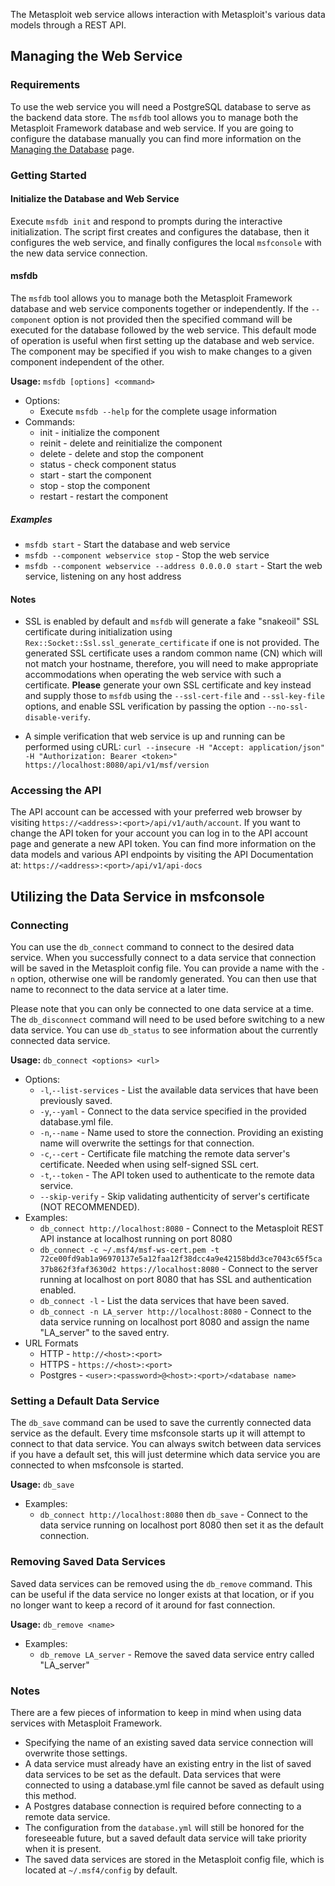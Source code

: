 The Metasploit web service allows interaction with Metasploit's various data models through a REST API.

## Managing the Web Service

### Requirements
To use the web service you will need a PostgreSQL database to serve as the backend data store. The `msfdb` tool allows you to manage both the Metasploit Framework database and web service. If you are going to configure the database manually you can find more information on the [Managing the Database](https://metasploit.help.rapid7.com/docs/managing-the-database) page.

### Getting Started

#### Initialize the Database and Web Service
Execute `msfdb init` and respond to prompts during the interactive initialization. The script first creates and configures the database, then it configures the web service, and finally configures the local `msfconsole` with the new data service connection.

#### msfdb

The `msfdb` tool allows you to manage both the Metasploit Framework database and web service components together or independently. If the `--component` option is not provided then the specified command will be executed for the database followed by the web service. This default mode of operation is useful when first setting up the database and web service. The component may be specified if you wish to make changes to a given component independent of the other.

**Usage:** `msfdb [options] <command>`
* Options:
  * Execute `msfdb --help` for the complete usage information
* Commands:
  * init - initialize the component
  * reinit - delete and reinitialize the component
  * delete - delete and stop the component
  * status - check component status
  * start - start the component
  * stop - stop the component
  * restart - restart the component
  
##### Examples
* `msfdb start` - Start the database and web service
* `msfdb --component webservice stop` - Stop the web service
* `msfdb --component webservice --address 0.0.0.0 start` - Start the web service, listening on any host address

#### Notes
* SSL is enabled by default and `msfdb` will generate a fake "snakeoil" SSL certificate during initialization using `Rex::Socket::Ssl.ssl_generate_certificate` if one is not provided. The generated SSL certificate uses a random common name (CN) which will not match your hostname, therefore, you will need to make appropriate accommodations when operating the web service with such a certificate. **Please** generate your own SSL certificate and key instead and supply those to `msfdb` using the `--ssl-cert-file` and `--ssl-key-file` options, and enable SSL verification by passing the option `--no-ssl-disable-verify`.

* A simple verification that web service is up and running can be performed using cURL: `curl --insecure -H "Accept: application/json" -H "Authorization: Bearer <token>" https://localhost:8080/api/v1/msf/version`

### Accessing the API
The API account can be accessed with your preferred web browser by visiting `https://<address>:<port>/api/v1/auth/account`. If you want to change the API token for your account you can log in to the API account page and generate a new API token. You can find more
information on the data models and various API endpoints by visiting the API Documentation at: `https://<address>:<port>/api/v1/api-docs`

## Utilizing the Data Service in msfconsole

### Connecting
You can use the `db_connect` command to connect to the desired data service. When you successfully connect to a data service that connection will be saved in the Metasploit config file. You can provide a name with the `-n` option, otherwise one will be randomly generated. You can then use that name to reconnect to the data service at a later time.

Please note that you can only be connected to one data service at a time. The `db_disconnect` command will need to be used before switching to a new data service. You can use `db_status` to see information about the currently connected data service.

**Usage:** `db_connect <options> <url>`
* Options:
  * `-l`,`--list-services` - List the available data services that have been previously saved.
  * `-y`,`--yaml` - Connect to the data service specified in the provided database.yml file.
  * `-n`,`--name` - Name used to store the connection. Providing an existing name will overwrite the settings for that connection.
  * `-c`,`--cert` - Certificate file matching the remote data server's certificate. Needed when using self-signed SSL cert.
  * `-t`,`--token` - The API token used to authenticate to the remote data service.
  * `--skip-verify` - Skip validating authenticity of server's certificate (NOT RECOMMENDED).
* Examples:
  * `db_connect http://localhost:8080` - Connect to the Metasploit REST API instance at localhost running on port 8080
  * `db_connect -c ~/.msf4/msf-ws-cert.pem -t 72ce00fd9ab1a96970137e5a12faa12f38dcc4a9e42158bdd3ce7043c65f5ca37b862f3faf3630d2 https://localhost:8080` - Connect to the server running at localhost on port 8080 that has SSL and authentication enabled.
  * `db_connect -l` - List the data services that have been saved.
  * `db_connect -n LA_server http://localhost:8080` - Connect to the data service running on localhost port 8080 and assign the name "LA_server" to the saved entry.
* URL Formats
  * HTTP - `http://<host>:<port>`
  * HTTPS - `https://<host>:<port>`
  * Postgres - `<user>:<password>@<host>:<port>/<database name>`

### Setting a Default Data Service
The `db_save` command can be used to save the currently connected data service as the default. Every time msfconsole starts up it will attempt to connect to that data service. You can always switch between data services if you have a default set, this will just determine which data service you are connected to when msfconsole is started.

**Usage:** `db_save`
* Examples:
  * `db_connect http://localhost:8080` then `db_save` - Connect to the data service running on localhost port 8080 then set it as the default connection.

### Removing Saved Data Services
Saved data services can be removed using the `db_remove` command. This can be useful if the data service no longer exists at that location, or if you no longer want to keep a record of it around for fast connection.

**Usage:** `db_remove <name>`
 * Examples:
   * `db_remove LA_server` - Remove the saved data service entry called "LA_server"

### Notes
There are a few pieces of information to keep in mind when using data services with Metasploit Framework.
* Specifying the name of an existing saved data service connection will overwrite those settings.
* A data service must already have an existing entry in the list of saved data services to be set as the default. Data services that were connected to using a database.yml file cannot be saved as default using this method.
* A Postgres database connection is required before connecting to a remote data service.
* The configuration from the `database.yml` will still be honored for the foreseeable future, but a saved default data service will take priority when it is present.
* The saved data services are stored in the Metasploit config file, which is located at `~/.msf4/config` by default.

